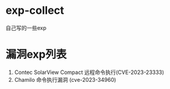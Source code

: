 # exp-collect
自己写的一些exp

# 漏洞exp列表
1. Contec SolarView Compact 远程命令执行(CVE-2023-23333)
2. Chamilo 命令执行漏洞 (cve-2023-34960)
